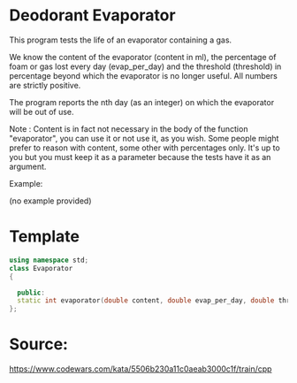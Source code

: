 # Deodorant Evaporator

This program tests the life of an evaporator containing a gas.

We know the content of the evaporator (content in ml), the percentage of foam or gas lost every day (evap_per_day) and the threshold (threshold) in percentage beyond which the evaporator is no longer useful. All numbers are strictly positive.

The program reports the nth day (as an integer) on which the evaporator will be out of use.

Note : Content is in fact not necessary in the body of the function "evaporator", you can use it or not use it, as you wish. Some people might prefer to reason with content, some other with percentages only. It's up to you but you must keep it as a parameter because the tests have it as an argument.


Example:

(no example provided)


# Template
```C++
using namespace std;
class Evaporator
{

  public:
  static int evaporator(double content, double evap_per_day, double threshold);
};

```

# Source:
https://www.codewars.com/kata/5506b230a11c0aeab3000c1f/train/cpp